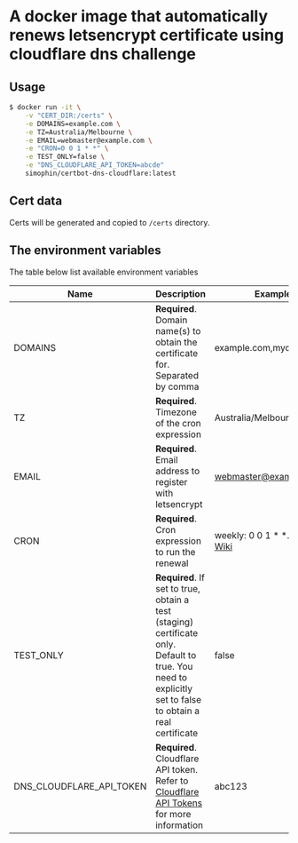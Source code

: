 # A docker image that automatically renews letsencrypt certificate using cloudflare dns challenge

## Usage

```bash
$ docker run -it \
    -v "CERT_DIR:/certs" \
    -e DOMAINS=example.com \
    -e TZ=Australia/Melbourne \
    -e EMAIL=webmaster@example.com \
    -e "CRON=0 0 1 * *" \
    -e TEST_ONLY=false \
    -e "DNS_CLOUDFLARE_API_TOKEN=abcde"
    simophin/certbot-dns-cloudflare:latest
```

## Cert data

Certs will be generated and copied to `/certs` directory. 


## The environment variables

The table below list available environment variables

| Name | Description | Example |
| ---- | ----------- | ------- |
| DOMAINS | **Required**. Domain name(s) to obtain the certificate for. Separated by comma | example.com,mydomain.net |
| TZ | **Required**. Timezone of the cron expression | Australia/Melbourne |
| EMAIL | **Required**. Email address to register with letsencrypt | webmaster@example.com |
| CRON | **Required**. Cron expression to run the renewal | weekly:  0 0 1 * *. Refer to [Wiki](https://en.wikipedia.org/wiki/Cron) |
| TEST_ONLY | **Required**. If set to true, obtain a test (staging) certificate only. Default to true. You need to explicitly set to false to obtain a real certificate | false |
| DNS_CLOUDFLARE_API_TOKEN | **Required**. Cloudflare API token. Refer to [Cloudflare API Tokens](https://developers.cloudflare.com/api/tokens/) for more information | abc123 |
